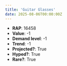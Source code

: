 ```yaml
---
title: 'Guitar Glasses'
date: 2025-08-06T00:00:00Z
---
```

- **RAP**: 16458
- **Value**: -1
- **Demand level**: -1
- **Trend**: -1
- **Projected?**: True
- **Hyped?**: True
- **Rare?**: True
